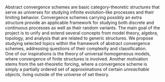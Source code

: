 Abstract convergence schemes are basic category-theoretic structures that serve as universes for studying infinite evolution-like processes and their limiting behavior. Convergence schemes carrying possibly an extra structure provide an applicable framework for studying both discrete and continuous processes as well as their random variants.
The main goal of the project is to unify and extend several concepts from model theory, algebra, topology, and analysis that are related to generic structures.
We propose studying selected topics within the framework of abstract convergence schemes, addressing questions of their complexity and classification.	
One of our inspirations is the theory of universal homogeneous models, where convergence of finite structures is involved. Another motivation stems from the set-theoretic forcing, where a convergence scheme is simply a partially ordered set of approximations of certain *unreachable objects*, living outside of the universe of set theory.

[](introtext.pdf)
